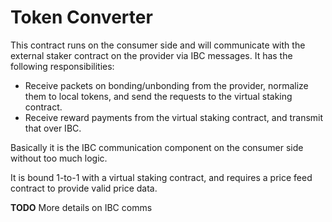 # Token Converter

This contract runs on the consumer side and will communicate with the
external staker contract on the provider via IBC messages. It has
the following responsibilities:

- Receive packets on bonding/unbonding from the provider, normalize them
  to local tokens, and send the requests to the virtual staking contract.
- Receive reward payments from the virtual staking contract, and transmit
  that over IBC.

Basically it is the IBC communication component on the consumer side without
too much logic.

It is bound 1-to-1 with a virtual staking contract, and requires a price feed
contract to provide valid price data.

**TODO** More details on IBC comms
